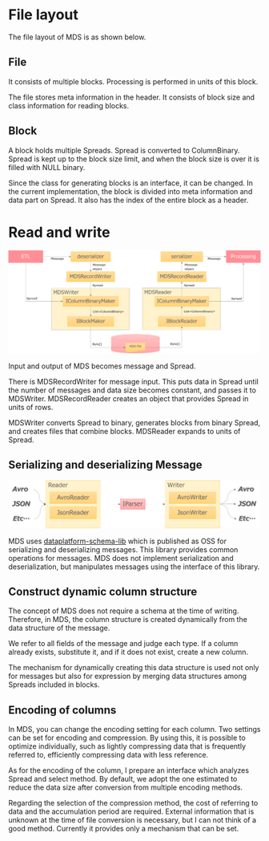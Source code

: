 # File layout

The file layout of MDS is as shown below.



## File

It consists of multiple blocks.
Processing is performed in units of this block.

The file stores meta information in the header.
It consists of block size and class information for reading blocks.

## Block

A block holds multiple Spreads.
Spread is converted to ColumnBinary.
Spread is kept up to the block size limit, and when the block size is over it is filled with NULL binary.

Since the class for generating blocks is an interface, it can be changed.
In the current implementation, the block is divided into meta information and data part on Spread.
It also has the index of the entire block as a header.

# Read and write

![Read and write](mds_rw.png)

Input and output of MDS becomes message and Spread.

There is MDSRecordWriter for message input. This puts data in Spread until the number of messages and data size becomes constant, and passes it to MDSWriter.
MDSRecordReader creates an object that provides Spread in units of rows.

MDSWriter converts Spread to binary, generates blocks from binary Spread, and creates files that combine blocks.
MDSReader expands to units of Spread.

## Serializing and deserializing Message

![schema-lib](schema-lib.png)

MDS uses [dataplatform-schema-lib](https://github.com/yahoojapan/dataplatform-schema-lib) which is published as OSS for serializing and deserializing messages.
This library provides common operations for messages.
MDS does not implement serialization and deserialization, but manipulates messages using the interface of this library.


## Construct dynamic column structure
The concept of MDS does not require a schema at the time of writing.
Therefore, in MDS, the column structure is created dynamically from the data structure of the message.

We refer to all fields of the message and judge each type.
If a column already exists, substitute it, and if it does not exist, create a new column.

The mechanism for dynamically creating this data structure is used not only for messages but also for expression by merging data structures among Spreads included in blocks.

## Encoding of columns
In MDS, you can change the encoding setting for each column.
Two settings can be set for encoding and compression.
By using this, it is possible to optimize individually, such as lightly compressing data that is frequently referred to, efficiently compressing data with less reference.

As for the encoding of the column, I prepare an interface which analyzes Spread and select method.
By default, we adopt the one estimated to reduce the data size after conversion from multiple encoding methods.

Regarding the selection of the compression method, the cost of referring to data and the accumulation period are required.
External information that is unknown at the time of file conversion is necessary, but I can not think of a good method.
Currently it provides only a mechanism that can be set.

## 
